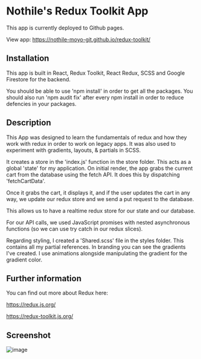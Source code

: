 # Nothile's Redux Toolkit App

This app is currently deployed to Github pages.

View app: https://nothile-moyo-git.github.io/redux-toolkit/

## Installation
This app is built in React, Redux Toolkit, React Redux, SCSS and Google Firestore for the backend.

You should be able to use 'npm install' in order to get all the packages.
You should also run 'npm audit fix' after every npm install in order to reduce defencies in your packages.

## Description
This App was designed to learn the fundamentals of redux and how they work with redux in order to work on legacy apps.
It was also used to experiment with gradients, layouts, & partials in SCSS.

It creates a store in the 'index.js' function in the store folder.
This acts as a global 'state' for my application.
On initial render, the app grabs the current cart from the database using the fetch API. It does this by dispatching 'fetchCartData'.

Once it grabs the cart, it displays it, and if the user updates the cart in any way, we update our redux store and we send a put request to the database.

This allows us to have a realtime redux store for our state and our database.

For our API calls, we used JavaScript promises with nested asynchronous functions (so we can use try catch in our redux slices).

Regarding styling, I created a 'Shared.scss' file in the styles folder.
This contains all my partial references. 
In branding you can see the gradients I've created. 
I use animations alongside manipulating the gradient for the gradient color.

## Further information
You can find out more about Redux here: 

https://redux.js.org/

https://redux-toolkit.js.org/

## Screenshot
![image](https://user-images.githubusercontent.com/15236959/178575324-f970dfa5-72fb-4d4c-aff9-3907b68a34c6.png)



